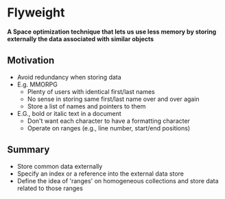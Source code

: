 # Flyweight
**A Space optimization technique that lets us use less memory by storing externally the data associated with similar objects**

## Motivation
- Avoid redundancy when storing data
- E.g. MMORPG
  - Plenty of users with identical first/last names
  - No sense in storing same first/last name over and over again
  - Store a list of names and pointers to them
- E.G., bold or italic text in a document
  - Don't want each character to have a formatting character
  - Operate on ranges (e.g., line number, start/end positions)
  
## Summary
- Store common data externally
- Specify an index or a reference into the external data store
- Define the idea of 'ranges' on homogeneous collections and store data related to those ranges
